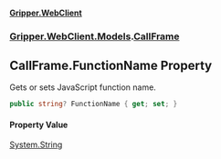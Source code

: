 #### [Gripper.WebClient](index 'index')
### [Gripper.WebClient.Models](Gripper_WebClient_Models 'Gripper.WebClient.Models').[CallFrame](Gripper_WebClient_Models_CallFrame 'Gripper.WebClient.Models.CallFrame')
## CallFrame.FunctionName Property
Gets or sets JavaScript function name.  
```csharp
public string? FunctionName { get; set; }
```
#### Property Value
[System.String](https://docs.microsoft.com/en-us/dotnet/api/System.String 'System.String')
